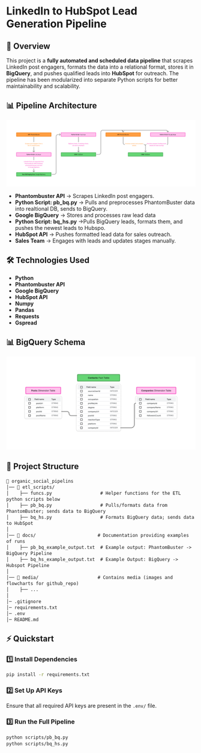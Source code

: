 # LinkedIn to HubSpot Lead Generation Pipeline

## 🚀 Overview
This project is a **fully automated and scheduled data pipeline** that scrapes LinkedIn post engagers, formats the data into a relational format, stores it in **BigQuery**, and pushes qualified leads into **HubSpot** for outreach. The pipeline has been modularized into separate Python scripts for better maintainability and scalability.

## 📊 Pipeline Architecture
![Pipeline Flowchart](media/organic_social_pipeline_flowchart.png)
- **Phantombuster API** → Scrapes LinkedIn post engagers.
- **Python Script: pb_bq.py** → Pulls and preprocesses PhantomBuster data into realtional DB, sends to BigQuery.
- **Google BigQuery** → Stores and processes raw lead data
- **Python Script: bq_hs.py** →Pulls BigQuery leads, formats them, and pushes the newest leads to Hubspo.
- **HubSpot API** → Pushes formatted lead data for sales outreach.
- **Sales Team** → Engages with leads and updates stages manually.

## 🛠️ Technologies Used
- **Python**
- **Phantombuster API**
- **Google BigQuery**
- **HubSpot API**
- **Numpy**
- **Pandas**
- **Requests**
- **Gspread**

## 📊 BigQuery Schema
![BigQuery Schema](media/BQ_schema.png)

## 📂 Project Structure
```
📁 organic_social_pipelins
│── 📁 etl_scripts/ 
│    ├── funcs.py                  # Helper functions for the ETL python scripts below
│    ├── pb_bq.py                  # Pulls/formats data from PhantomBuster; sends data to BigQuery
│    ├── bq_hs.py                  # Formats BigQuery data; sends data to HubSpot
│
│── 📁 docs/                       # Documentation providing examples of runs
│    ├── pb_bq_example_output.txt  # Example output: PhantomBuster -> BigQuery Pipeline
│    ├── bq_hs_example_output.txt  # Example Output: BigQuery -> Hubspot Pipeline
│
│── 📁 media/                      # Contains media (images and flowcharts for github_repo)
│    ├── ...
│
│─ .gitignore                       
│─ requirements.txt
│─ .env
│─ README.md       
```

## ⚡ Quickstart
### **1️⃣ Install Dependencies**
```bash
pip install -r requirements.txt
```

### **2️⃣ Set Up API Keys**
Ensure that all required API keys are present in the `.env/` file.

### **3️⃣ Run the Full Pipeline**
```bash
python scripts/pb_bq.py
python scripts/bq_hs.py
```
